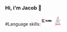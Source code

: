 ### Hi, i'm Jacob 👋

#Language skills:
<img height="32" src="https://github.com/devicons/devicon/blob/master/icons/kotlin/kotlin-original-wordmark.svg" title="Kotlin"/> <img height="32" src="https://github.com/devicons/devicon/blob/master/icons/java/java-original-wordmark.svg" title="Java"/>

